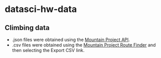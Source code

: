 # datasci-hw-data
## Climbing data
- .json files were obtained using the [Mountain Project API](https://www.mountainproject.com/data).
- .csv files were obtained using the [Mountain Project Route Finder](https://www.mountainproject.com/route-guide) and then selecting the Export CSV link.

